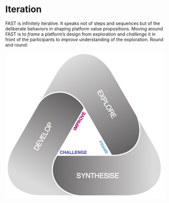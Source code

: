 # Iteration

FAST is infinitely iterative. It speaks not of steps and sequences but of the deliberate behaviors in shaping platform value propositions. Moving around FAST is to _frame_ a platform’s design from exploration and _challenge_ it in front of the participants to _improve_ understanding of the exploration. Round and round:

![FAST Infinite Iteration](../.gitbook/assets/fast-model-tris-rounded%20%283%29.jpg)

## 

